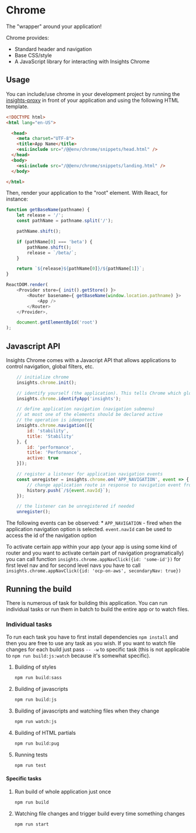 # Chrome

The "wrapper" around your application!

Chrome provides:

* Standard header and navigation
* Base CSS/style
* A JavaScript library for interacting with Insights Chrome

## Usage

You can include/use chrome in your development project by running the [insights-proxy](https://github.com/RedHatInsights/insights-proxy) in front of your application and using the following HTML template.

```html
<!DOCTYPE html>
<html lang="en-US">

  <head>
    <meta charset="UTF-8">
    <title>App Name</title>
    <esi:include src="/@@env/chrome/snippets/head.html" />
  </head>
  <body>
    <esi:include src="/@@env/chrome/snippets/landing.html" />
  </body>

</html>
```

Then, render your application to the "root" element. With React, for instance:

```js
function getBaseName(pathname) {
    let release = '/';
    const pathName = pathname.split('/');

    pathName.shift();

    if (pathName[0] === 'beta') {
        pathName.shift();
        release = `/beta/`;
    }

    return `${release}${pathName[0]}/${pathName[1]}`;
}

ReactDOM.render(
    <Provider store={ init().getStore() }>
        <Router basename={ getBaseName(window.location.pathname) }>
            <App />
        </Router>
    </Provider>,

    document.getElementById('root')
);

```

## Javascript API

Insights Chrome comes with a Javacript API that allows applications to control navigation, global filters, etc.

```js
    // initialize chrome
    insights.chrome.init();

    // identify yourself (the application). This tells Chrome which global navigation element should be active
    insights.chrome.identifyApp('insights');

    // define application navigation (navigation submenu)
    // at most one of the elements should be declared active
    // the operation is idempotent
    insights.chrome.navigation([{
        id: 'stability',
        title: 'Stability'
    }, {
        id: 'performance',
        title: 'Performance',
        active: true
    }]);

    // register a listener for application navigation events
    const unregister = insights.chrome.on('APP_NAVIGATION', event => {
        // change application route in response to navigation event from Chrome
        history.push(`/${event.navId}`);
    });

    // the listener can be unregistered if needed
    unregister();
```

The following events can be observed:
    * `APP_NAVIGATION` - fired when the application navigation option is selected. `event.navId` can be used to access the id of the navigation option

To activate certain app within your app (your app is using some kind of router and you want to activate certain part of navigation programatically) you can call function `insights.chrome.appNavClick({id: 'some-id'})` for first level nav and for second level navs you have to call `insights.chrome.appNavClick({id: 'ocp-on-aws', secondaryNav: true})`

## Running the build

There is numerous of task for building this application. You can run individual tasks or run them in batch to build the
entire app or to watch files.

### Individual tasks

To run each task you have to first install dependencies `npm install` and then you are free to use any task as you wish.
If you want to watch file changes for each build just pass `-- -w` to specific task (this is not applicable to
`npm run build:js:watch` because it's somewhat specific).

1. Building of styles

    ```bash
    npm run build:sass
    ```

2. Building of javascripts

    ```bash
    npm run build:js
    ```

3. Building of javascripts and watching files when they change

    ```bash
    npm run watch:js
    ```

4. Building of HTML partials

    ```bash
    npm run build:pug
    ```

5. Running tests

    ```bash
    npm run test
    ```

#### Specific tasks

1. Run build of whole application just once

    ```bash
    npm run build
    ```

2. Watching file changes and trigger build every time something changes

    ```bash
    npm run start
    ```
